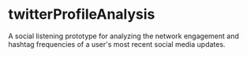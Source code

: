 # twitterProfileAnalysis
A social listening prototype for analyzing the network engagement and hashtag frequencies of a user's most recent social media updates.
